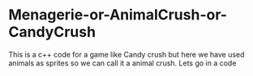 # Menagerie-or-AnimalCrush-or-CandyCrush
This is a c++ code for a game like Candy crush  but here we have used animals as sprites so we can call it a animal crush. Lets go in a code
